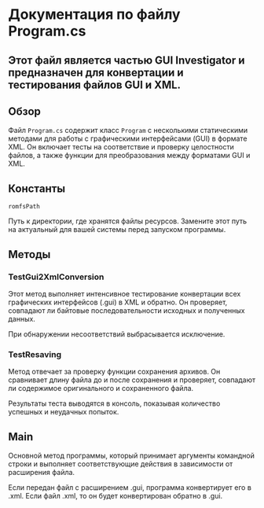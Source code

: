 # Документация по файлу Program.cs

## Этот файл является частью GUI Investigator и предназначен для конвертации и тестирования файлов GUI и XML. ##

## Обзор ##

Файл ```Program.cs``` содержит класс ```Program``` с несколькими статическими методами для работы с графическими интерфейсами (GUI) в формате XML. Он включает тесты на соответствие и проверку целостности файлов, а также функции для преобразования между форматами GUI и XML.

## Константы ##

```romfsPath```

Путь к директории, где хранятся файлы ресурсов. Замените этот путь на актуальный для вашей системы перед запуском программы.

## Методы ##

### TestGui2XmlConversion

Этот метод выполняет интенсивное тестирование конвертации всех графических интерфейсов (.gui) в XML и обратно. Он проверяет, совпадают ли байтовые последовательности исходных и полученных данных.

При обнаружении несоответствий выбрасывается исключение.

### TestResaving

Метод отвечает за проверку функции сохранения архивов. Он сравнивает длину файла до и после сохранения и проверяет, совпадают ли содержимое оригинального и сохраненного файла.

Результаты теста выводятся в консоль, показывая количество успешных и неудачных попыток.

## Main ##

Основной метод программы, который принимает аргументы командной строки и выполняет соответствующие действия в зависимости от расширения файла.

Если передан файл с расширением .gui, программа конвертирует его в .xml. Если файл .xml, то он будет конвертирован обратно в .gui.
